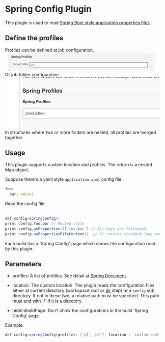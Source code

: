 # Spring Config Plugin
This plugin is used to read [Spring Boot style application properties files](https://docs.spring.io/spring-boot/docs/current/reference/html/spring-boot-features.html#boot-features-external-config-application-property-files).

## Define the profiles
Profiles can be defined at job configuration.
![Job Configuration](doc/job_configuration.png)
Or job folder configuration
![Folder Configuration](doc/folder_configuration.png)
In structures where two or more folders are nested, all profiles are merged together.


## Usage
This plugin supports custom location and profiles. The return is a nested Map object.  

Suppose there's a yaml style `application.yaml` config file.
```yaml
foo:
  bar: value1
```
Read the config file
```groovy

def config=springConfig()
print config.foo.bar // Nested style
print config.asProperties()['foo.bar'] // All keys are flattened
print config.asPropertiesFileContent()  // It returns standard Java properties file format. All no ascii string are escapted.
``` 
Each build has a 'Spring Config' page which shows the configuration read by this plugin. 

## Parameters
 - profiles: A list of profiles. See detail at [Spring Document](https://docs.spring.io/spring-boot/docs/current/reference/html/spring-boot-features.html#boot-features-external-config-profile-specific-properties).
    
 - location: The custom location. The plugin reads the configuration files either at current directory (workspace root or [dir](https://www.jenkins.io/doc/pipeline/steps/workflow-basic-steps/#dir-change-current-directory) step) or a ```config``` sub directory. If not in these two, a relative path must be specified. This path must end with '/' if it is a directory.
 
 - hideInBuildPage: Don't show the configurations in the build 'Spring Config' page.

Example: 
 ```groovy
 def config=springConfig(profiles: ['p1','p2'], location : 'custom-config/,custom-config2/')
```


